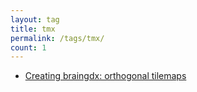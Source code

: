 ```yaml
---
layout: tag
title: tmx
permalink: /tags/tmx/
count: 1
---
```


- [Creating braingdx: orthogonal tilemaps](https://bitbrain.github.io/2019/07/08/creating-braingdx-orthogonal-tilemaps.html)
